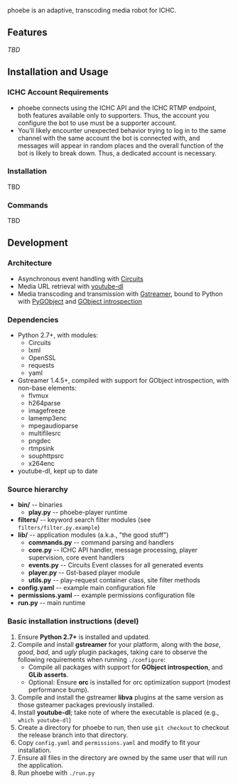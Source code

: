 phoebe is an adaptive, transcoding media robot for ICHC.

## Features ##

*TBD*

## Installation and Usage ##

### ICHC Account Requirements ###

* phoebe connects using the ICHC API and the ICHC RTMP endpoint, both features available only to supporters. Thus, the account you configure the bot to use must be a supporter account.
* You'll likely encounter unexpected behavior trying to log in to the same channel with the same account the bot is connected with, and messages will appear in random places and the overall function of the bot is likely to break down. Thus, a dedicated account is necessary.

### Installation ###

TBD

### Commands ###

TBD

## Development ##

### Architecture ###

* Asynchronous event handling with [Circuits](http://circuitsframework.com/)
* Media URL retrieval with [youtube-dl](https://rg3.github.io/youtube-dl/)
* Media transcoding and transmission with [Gstreamer](https://lazka.github.io/pgi-docs/), bound to Python with [PyGObject](https://wiki.gnome.org/action/show/Projects/PyGObject) and [GObject introspection](https://wiki.gnome.org/Projects/GObjectIntrospection)

### Dependencies ###
+ Python 2.7+, with modules:
    - Circuits
    - lxml
    - OpenSSL
    - requests
    - yaml
+ Gstreamer 1.4.5+, compiled with support for GObject introspection, with non-base elements:
    - flvmux
    - h264parse
    - imagefreeze
    - lamemp3enc
    - mpegaudioparse
    - multifilesrc
    - pngdec
    - rtmpsink
    - souphttpsrc
    - x264enc
+ youtube-dl, kept up to date

### Source hierarchy ###
* **bin/** -- binaries
    * **play.py** -- phoebe-player runtime
* **filters/** -- keyword search filter modules (see `filters/filter.py.example`) 
* **lib/** -- application modules (a.k.a., "the good stuff")
    * **commands.py** -- command parsing and handlers
    * **core.py** -- ICHC API handler, message processing, player supervision, core event handlers
    * **events.py** -- Circuits Event classes for all generated events
    * **player.py** -- Gst-based player module
    * **utils.py** -- play-request container class, site filter methods
* **config.yaml** -- example main configuration file
* **permissions.yaml** -- example permissions configuration file
* **run.py** -- main runtime

### Basic installation instructions (devel) ###

1. Ensure **Python 2.7+** is installed and updated.
2. Compile and install **gstreamer** for your platform, along with the _base_, _good_, _bad_, and _ugly_ plugin packages, taking care to observe the following requirements when running `./configure`:
    * Compile all packages with support for **GObject introspection**, and **GLib asserts**.
    * Optional: Ensure **orc** is installed for orc optimization support (modest performance bump).
3. Compile and install the gstreamer **libva** plugins at the same version as those gsteamer packages previously installed.
4. Install **youtube-dl**; take note of where the executable is placed (e.g., `which youtube-dl`)
5. Create a directory for phoebe to run, then use `git checkout` to checkout the release branch into that directory.
6. Copy `config.yaml` and `permissions.yaml` and modify to fit your installation.
7. Ensure all files in the directory are owned by the same user that will run the application.
8. Run phoebe with `./run.py`